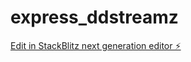 # express_ddstreamz

[Edit in StackBlitz next generation editor ⚡️](https://stackblitz.com/~/github.com/ddstreamz/express_ddstreamz)